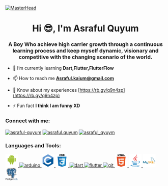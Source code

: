[![MasterHead](https://lh3.googleusercontent.com/lO5tGvhAOJ0q_dJLnHCaPmYyCoznDjKN2SOhCLds8ksydl6L4pD0fATQVaZjB77P4vze1M0xVDSJzoEkPn5RjdE2TPCNfoNh6FVQ3xkSfqopI50xINhxR5OMyWAHwUisYRcfN9hgUWUT1YX0Wsqb7jl9SQut930E6BjtI58T3jmhap73eAxFRBE2NCi8bHsWfJEKND3x0LuIKYw46gedYwJ6XZI-JZs0Ov6tSfe27l-Kf1CukkTzMQbqhf8nbVHwihSEImPLM3tz7_0n7ISza_kljQfiwGai3PHgVTmIP_f-GBxaQ81CIrXnNKvYbMEGM_jpIJb3cqORgqXoNkTrhG57EeY-ZlRTbM_i_1vwBAdUmR8b2ff-m7deYTOySPlr5fpL6qbsxJFlBD8qDpwlgQyaw7PVZvEwIV3E0JqRL3ZDZlF2TcR_GoNJH9ZaJ3cdGdB2XL5NaEZ0jPenW70RWuYOMbP73nGwn3PS2Wh6183hKyZ_i8gF6NY_o-OwKegIfywYv3P_2ZhuitaQhK4PBLzL7dZFSsPb_vr7hvzwoeg4hX44R9mqRCxdZ_EhceZVi571b_sRolARO_FO8BZ0LtfhOSqaJE_FBDkmIcyysR4Whe-4GLNSpm-Z8DajrxlDUPK_RF0ijdgPJEfyIDNZk3w3cWn_-yEBiAbHgAvO3DAPKwlzjq1SrnXSTLpu5TAn8la0idfar6hoiVNJFjir2a_F=w1342-h625-no?authuser=0)](https://rb.gy/q9n4zp)
<h1 align="center">Hi 😎, I'm Asraful Quyum</h1>
<h3 align="center">A Boy Who achieve high carrier growth through a continuous learning process and keep myself dynamic, visionary and competitive with the changing scenario of the world.</h3>

- 🌱 I’m currently learning **Dart,Flutter,FlutterFlow**

- 📫 How to reach me **Asraful.kaium@gmail.com**

- 📄 Know about my experiences [https://rb.gy/q9n4zp](https://rb.gy/q9n4zp)

- ⚡ Fun fact **I think I am funny XD**

<h3 align="left">Connect with me:</h3>
<p align="left">
<a href="https://linkedin.com/in/asraful-quyum" target="blank"><img align="center" src="https://raw.githubusercontent.com/rahuldkjain/github-profile-readme-generator/neutral-icons/src/images/icons/Social/linked-in-alt.svg" alt="asraful-quyum" height="30" width="40" /></a>
<a href="https://fb.com/asraful.quyum" target="blank"><img align="center" src="https://raw.githubusercontent.com/rahuldkjain/github-profile-readme-generator/neutral-icons/src/images/icons/Social/facebook.svg" alt="asraful.quyum" height="30" width="40" /></a>
<a href="https://instagram.com/asraful_qyuym" target="blank"><img align="center" src="https://raw.githubusercontent.com/rahuldkjain/github-profile-readme-generator/neutral-icons/src/images/icons/Social/instagram.svg" alt="asraful_qyuym" height="30" width="40" /></a>
</p>

<h3 align="left">Languages and Tools:</h3>
<p align="left"> <a href="https://developer.android.com" target="_blank"> <img src="https://raw.githubusercontent.com/devicons/devicon/master/icons/android/android-original-wordmark.svg" alt="android" width="40" height="40"/> </a> <a href="https://www.arduino.cc/" target="_blank"> <img src="https://cdn.worldvectorlogo.com/logos/arduino-1.svg" alt="arduino" width="40" height="40"/> </a> <a href="https://www.cprogramming.com/" target="_blank"> <img src="https://raw.githubusercontent.com/devicons/devicon/master/icons/c/c-original.svg" alt="c" width="40" height="40"/> </a> <a href="https://www.w3schools.com/css/" target="_blank"> <img src="https://raw.githubusercontent.com/devicons/devicon/master/icons/css3/css3-original-wordmark.svg" alt="css3" width="40" height="40"/> </a> <a href="https://dart.dev" target="_blank"> <img src="https://www.vectorlogo.zone/logos/dartlang/dartlang-icon.svg" alt="dart" width="40" height="40"/> </a> <a href="https://flutter.dev" target="_blank"> <img src="https://www.vectorlogo.zone/logos/flutterio/flutterio-icon.svg" alt="flutter" width="40" height="40"/> </a> <a href="https://git-scm.com/" target="_blank"> <img src="https://www.vectorlogo.zone/logos/git-scm/git-scm-icon.svg" alt="git" width="40" height="40"/> </a> <a href="https://www.w3.org/html/" target="_blank"> <img src="https://raw.githubusercontent.com/devicons/devicon/master/icons/html5/html5-original-wordmark.svg" alt="html5" width="40" height="40"/> </a> <a href="https://www.java.com" target="_blank"> <img src="https://raw.githubusercontent.com/devicons/devicon/master/icons/java/java-original.svg" alt="java" width="40" height="40"/> </a> <a href="https://www.mysql.com/" target="_blank"> <img src="https://raw.githubusercontent.com/devicons/devicon/master/icons/mysql/mysql-original-wordmark.svg" alt="mysql" width="40" height="40"/> </a> <a href="https://www.postgresql.org" target="_blank"> <img src="https://raw.githubusercontent.com/devicons/devicon/master/icons/postgresql/postgresql-original-wordmark.svg" alt="postgresql" width="40" height="40"/> </a> </p>
